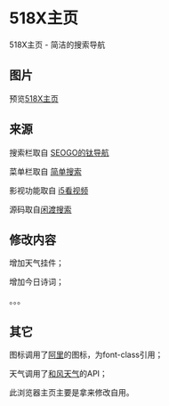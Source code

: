 # 518X主页 

518X主页 - 简洁的搜索导航

## 图片

预览[518X主页](https://wxnan.gitee.io/x_home_page/) 

## 来源    
  
搜索栏取自 [SEOGO的钛导航](https://www.seogo.me/)

菜单栏取自 [简单搜索](https://github.com/5iux/sou)  

影视功能取自 [i5看视频](https://github.com/yumusb/I5Player) 

源码取自[闲渡搜索](https://github.com/xiandus/search) 

## 修改内容

增加天气挂件；

增加今日诗词；

。。。

## 其它

图标调用了[阿里](https://www.iconfont.cn/)的图标，为font-class引用；

天气调用了[和风天气](https://dev.heweather.com/)的API；

此浏览器主页主要是拿来修改自用。

